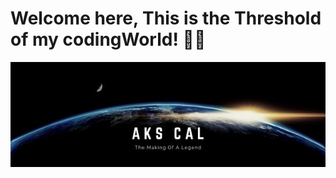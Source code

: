 # Welcome here, This is the **Threshold** of my codingWorld! 🤖🤘

<!--
**AkshitCalonia/AkshitCalonia** is a ✨ _special_ ✨ repository because its `README.md` (this file) appears on your GitHub profile.

Here are some ideas to get you started:

- 🔭 I’m currently working on ...
- 🌱 I’m currently learning ...
- 👯 I’m looking to collaborate on ...
- 🤔 I’m looking for help with ...
- 💬 Ask me about ...
- 📫 How to reach me: ...
- 😄 Pronouns: ...
- ⚡ Fun fact: ...
-->

![Aks Cal](https://github.com/AkshitCalonia/AkshitCalonia/blob/921a42d79d23b5ba5bae785f893d284bed7d2d2d/Aks%20cal.jpg)
